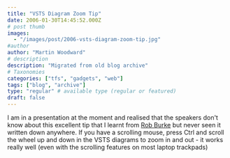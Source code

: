 ```yaml
---
title: "VSTS Diagram Zoom Tip"
date: 2006-01-30T14:45:52.000Z
# post thumb
images:
  - "/images/post/2006-vsts-diagram-zoom-tip.jpg"
#author
author: "Martin Woodward"
# description
description: "Migrated from old blog archive"
# Taxonomies
categories: ["tfs", "gadgets", "web"]
tags: ["blog", "archive"]
type: "regular" # available type (regular or featured)
draft: false
---
```


I am in a presentation at the moment and realised that the speakers don't know about this excellent tip that I learnt from [Rob Burke](http://blogs.msdn.com/robburke/) but never seen it written down anywhere. If you have a scrolling mouse, press Ctrl and scroll the wheel up and down in the VSTS diagrams to zoom in and out - it works really well (even with the scrolling features on most laptop trackpads)
